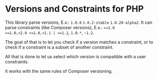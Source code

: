 Versions and Constraints for PHP
================================

This library parse versions, 
E.x.:
<code>1.0.0</code>
<code>1.0.2-stable</code>
<code>1.0.20-alpha2</code>.
It can parse constraints (like Composer versions),
E.x.:
<code>>=1.0 >=1.0,<2.0 >=1.0,<1.1 | >=1.2</code>,
<code>1.0.*</code>,
<code>~1.2</code>.

The goal of that is to let you check if a version matches a constraint,
or to check if a constraint is a subset of another constraint.

All that is done to let us select which version is compatible with a user constraints.

It works with the same rules of Composer versioning.

